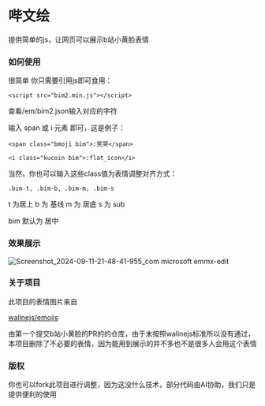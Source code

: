 # 哔文绘
提供简单的js，让网页可以展示b站小黄脸表情

### 如何使用
很简单 你只需要引用js即可食用：

``<script src="bim2.min.js"></script>``

查看/em/bim2.json输入对应的字符

输入 span 或 i 元素 即可，这是例子：

``<span class="bmoji bim">:笑哭</span>``

``<i class="kucoin bim">:flat_icon</i>``

当然，你也可以输入这些class值为表情调整对齐方式：

`` .bim-t, .bim-b, .bim-m, .bim-s ``

t 为居上 b 为 基线 m 为 居底 s 为 sub

bim 默认为 居中

### 效果展示
![Screenshot_2024-09-11-21-48-41-955_com microsoft emmx-edit](https://github.com/user-attachments/assets/d4fb9f34-ce6b-4e86-8ce6-0f69eb9f97d1)

### 关于项目

此项目的表情图片来自

[walinejs/emojis](https://github.com/walinejs/emojis)

由第一个提交b站小黄脸的PR的的仓库，由于未按照walinejs标准所以没有通过，本项目删除了不必要的表情，因为能用到展示的并不多也不是很多人会用这个表情

### 版权

你也可以fork此项目进行调整，因为这没什么技术，部分代码由AI协助，我们只是提供便利的使用